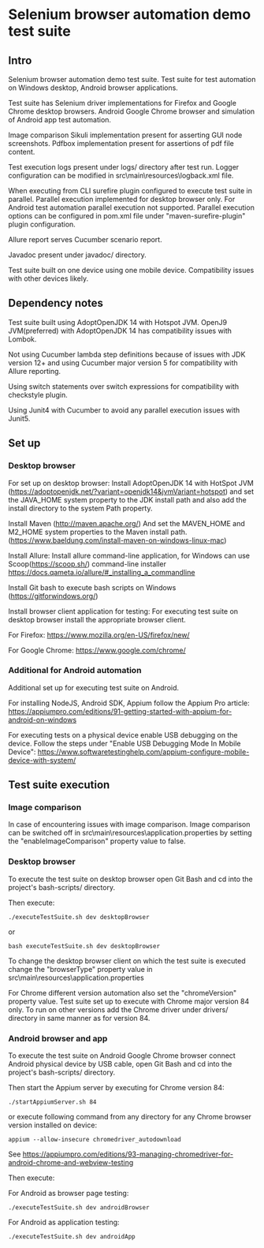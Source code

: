 # Selenium browser automation demo test suite

## Intro
Selenium browser automation demo test suite.
Test suite for test automation on Windows desktop, Android browser applications.

Test suite has Selenium driver implementations for Firefox and Google Chrome desktop browsers.
Android Google Chrome browser and simulation of Android app test automation.

Image comparison Sikuli implementation present for asserting GUI node screenshots. 
Pdfbox implementation present for assertions of pdf file content. 

Test execution logs present under logs/ directory after test run. 
Logger configuration can be modified in src\main\resources\logback.xml file.

When executing from CLI surefire plugin configured to execute test suite in parallel.
Parallel execution implemented for desktop browser only. For Android test automation 
parallel execution not supported. Parallel execution options can be configured in 
pom.xml file under "maven-surefire-plugin" plugin configuration.

Allure report serves Cucumber scenario report.

Javadoc present under javadoc/ directory.

Test suite built on one device using one mobile device.
Compatibility issues with other devices likely.

## Dependency notes
Test suite built using AdoptOpenJDK 14 with Hotspot JVM.
OpenJ9 JVM(preferred) with AdoptOpenJDK 14 has compatibility issues with Lombok.

Not using Cucumber lambda step definitions because of issues with JDK version 12+ 
and using Cucumber major version 5 for compatibility with Allure reporting.

Using switch statements over switch expressions for compatibility with checkstyle plugin.

Using Junit4 with Cucumber to avoid any parallel execution issues with Junit5.

## Set up
### Desktop browser
For set up on desktop browser:
Install AdoptOpenJDK 14 with HotSpot JVM 
(https://adoptopenjdk.net/?variant=openjdk14&jvmVariant=hotspot)
and set the JAVA_HOME system property to the JDK install path and 
also add the install directory to the system Path property.

Install Maven (http://maven.apache.org/)
And set the MAVEN_HOME and M2_HOME system properties to the Maven install path.
(https://www.baeldung.com/install-maven-on-windows-linux-mac)

Install Allure:
Install allure command-line application, for Windows can use Scoop(https://scoop.sh/) command-line installer
https://docs.qameta.io/allure/#_installing_a_commandline

Install Git bash to execute bash scripts on Windows
(https://gitforwindows.org/)

Install browser client application for testing:
For executing test suite on desktop browser 
install the appropriate browser client.

For Firefox:
https://www.mozilla.org/en-US/firefox/new/

For Google Chrome:
https://www.google.com/chrome/

### Additional for Android automation
Additional set up for executing test suite on Android.

For installing NodeJS, Android SDK, Appium follow the Appium Pro article:
https://appiumpro.com/editions/91-getting-started-with-appium-for-android-on-windows

For executing tests on a physical device enable USB debugging on the device.
Follow the steps under "Enable USB Debugging Mode In Mobile Device":
https://www.softwaretestinghelp.com/appium-configure-mobile-device-with-system/

## Test suite execution
### Image comparison
In case of encountering issues with image comparison. Image comparison can be switched off 
in src\main\resources\application.properties by setting 
the "enableImageComparison" property value to false.

### Desktop browser
To execute the test suite on desktop browser
open Git Bash and cd into the project's bash-scripts/ directory.

Then execute: 

    ./executeTestSuite.sh dev desktopBrowser

or 

    bash executeTestSuite.sh dev desktopBrowser

To change the desktop browser client on which the test suite is executed
change the "browserType" property value in src\main\resources\application.properties

For Chrome different version automation also set the "chromeVersion" property value.
Test suite set up to execute with Chrome major version 84 only.
To run on other versions add the Chrome driver under drivers/ directory in same manner as for version 84.

### Android browser and app
To execute the test suite on Android Google Chrome browser
connect Android physical device by USB cable, open Git Bash 
and cd into the project's bash-scripts/ directory.

Then start the Appium server by executing for Chrome version 84:

    ./startAppiumServer.sh 84
    
or execute following command from any directory for any Chrome browser version installed on device:

    appium --allow-insecure chromedriver_autodownload

See https://appiumpro.com/editions/93-managing-chromedriver-for-android-chrome-and-webview-testing

Then execute: 

For Android as browser page testing:

    ./executeTestSuite.sh dev androidBrowser

For Android as application testing:

    ./executeTestSuite.sh dev androidApp

